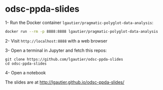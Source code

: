 # odsc-ppda-slides

1- Run the Docker container `lgautier/pragmatic-polyglot-data-analysis`:
```bash
docker run --rm -p 8888:8888 lgautier/pragmatic-polyglot-data-analysis
```

2- Visit `http://localhost:8888` with a web browser
 
3- Open a terminal in Jupyter and fetch this repos:

```
git clone https://github.com/lgautier/odsc-ppda-slides
cd odsc-ppda-slides
```

4- Open a notebook


The slides are at http://lgautier.github.io/odsc-ppda-slides/